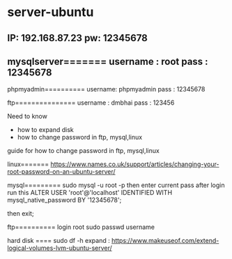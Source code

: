 # server-ubuntu
IP: 192.168.87.23
pw: 12345678
------------------
mysqlserver=======
username : root
pass : 12345678
------------------
phpmyadmin==========
username: phpmyadmin
pass : 12345678

ftp===============
username : dmbhai
pass     : 123456







Need to know 
- how to expand disk
- how to change password in ftp, mysql,linux

guide for how to change password in ftp, mysql,linux

linux=======
https://www.names.co.uk/support/articles/changing-your-root-password-on-an-ubuntu-server/

mysql=========
sudo mysql -u root -p
then 
enter current pass
after login
run this 
ALTER USER 'root'@'localhost' IDENTIFIED WITH mysql_native_password BY '12345678';


then 
exit;

ftp==========
login root
sudo passwd username

hard disk ====
sudo df -h
expand : https://www.makeuseof.com/extend-logical-volumes-lvm-ubuntu-server/
